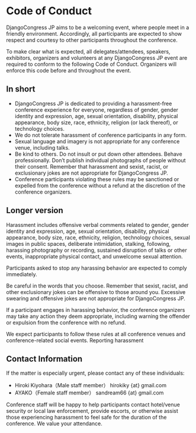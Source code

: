 # Code of Conduct

DjangoCongress JP aims to be a welcoming event, where people meet in a friendly environment.
Accordingly, all participants are expected to show respect and courtesy to other participants throughout the conference.

To make clear what is expected, all delegates/attendees, speakers, exhibitors, organizers
and volunteers at any DjangoCongress JP event are required to conform to the following Code of Conduct.
Organizers will enforce this code before and throughout the event.

## In short

* DjangoCongress JP is dedicated to providing a harassment-free conference experience for everyone,
  regardless of gender, gender identity and expression, age, sexual orientation, disability, physical appearance,
  body size, race, ethnicity, religion (or lack thereof), or technology choices.
* We do not tolerate harassment of conference participants in any form.
* Sexual language and imagery is not appropriate for any conference venue, including talks.
* Be kind to others. Do not insult or put down other attendees. Behave professionally.
  Don’t publish individual photographs of people without their consent.
  Remember that harassment and sexist, racist, or exclusionary jokes are not appropriate for DjangoCongress JP.
* Conference participants violating these rules may be sanctioned or expelled from the conference without a refund
  at the discretion of the conference organizers.

## Longer version

Harassment includes offensive verbal comments related to gender, gender identity and expression,
age, sexual orientation, disability, physical appearance, body size, race, ethnicity, religion,
technology choices, sexual images in public spaces, deliberate intimidation, stalking, following,
harassing photography or recording, sustained disruption of talks or other events, inappropriate physical contact,
and unwelcome sexual attention.

Participants asked to stop any harassing behavior are expected to comply immediately.

Be careful in the words that you choose. Remember that sexist, racist, and other exclusionary jokes can be offensive
to those around you. Excessive swearing and offensive jokes are not appropriate for DjangoCongress JP.

If a participant engages in harassing behavior, the conference organizers may take any action they deem appropriate,
including warning the offender or expulsion from the conference with no refund.

We expect participants to follow these rules at all conference venues and conference-related social events.
Reporting harassment


## Contact Information

If the matter is especially urgent, please contact any of these individuals:

* Hiroki Kiyohara（Male staff member） hirokiky {at} gmail.com
* AYAKO（Female staff member） sandream66 {at} gmail.com

Conference staff will be happy to help participants contact hotel/venue security or local law enforcement, provide escorts, or otherwise assist those experiencing harassment to feel safe for the duration of the conference. We value your attendance.
